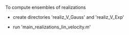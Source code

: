 To compute ensembles of realizations

- create directories 'realiz_V_Gauss' and 'realiz_V_Exp'

- run 'main_realizations_lin_velocity.m' 
